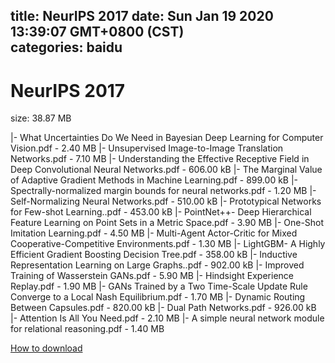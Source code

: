 
title: NeurIPS 2017
date: Sun Jan 19 2020 13:39:07 GMT+0800 (CST)    
categories: baidu
---

# NeurIPS 2017
size: 38.87 MB
 
 
|- What Uncertainties Do We Need in Bayesian Deep Learning for Computer Vision.pdf - 2.40 MB
|- Unsupervised Image-to-Image Translation Networks.pdf - 7.10 MB
|- Understanding the Effective Receptive Field in Deep Convolutional Neural Networks.pdf - 606.00 kB
|- The Marginal Value of Adaptive Gradient Methods in Machine Learning.pdf - 899.00 kB
|- Spectrally-normalized margin bounds for neural networks.pdf - 1.20 MB
|- Self-Normalizing Neural Networks.pdf - 510.00 kB
|- Prototypical Networks for Few-shot Learning..pdf - 453.00 kB
|- PointNet++- Deep Hierarchical Feature Learning on Point Sets in a Metric Space.pdf - 3.90 MB
|- One-Shot Imitation Learning.pdf - 4.50 MB
|- Multi-Agent Actor-Critic for Mixed Cooperative-Competitive Environments.pdf - 1.30 MB
|- LightGBM- A Highly Efficient Gradient Boosting Decision Tree.pdf - 358.00 kB
|- Inductive Representation Learning on Large Graphs..pdf - 902.00 kB
|- Improved Training of Wasserstein GANs.pdf - 5.90 MB
|- Hindsight Experience Replay.pdf - 1.90 MB
|- GANs Trained by a Two Time-Scale Update Rule Converge to a Local Nash Equilibrium.pdf - 1.70 MB
|- Dynamic Routing Between Capsules.pdf - 820.00 kB
|- Dual Path Networks.pdf - 926.00 kB
|- Attention Is All You Need.pdf - 2.10 MB
|- A simple neural network module for relational reasoning.pdf - 1.40 MB

[How to download](https://bpcam.bemobtrk.com/go/2ceec3aa-1ca2-46d6-b9ff-aaa5c184517c?jno=4693)